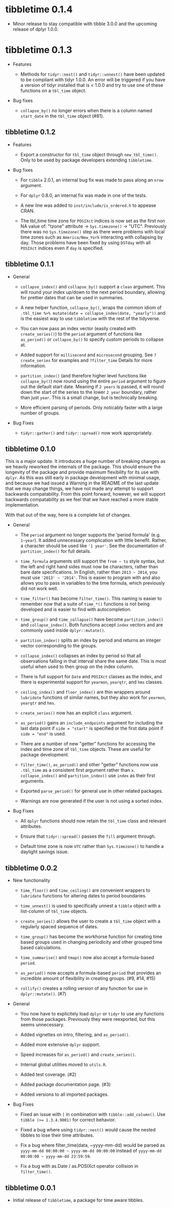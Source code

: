 # tibbletime 0.1.4

* Minor release to stay compatible with tibble 3.0.0 and the upcoming release
  of dplyr 1.0.0.

# tibbletime 0.1.3

* Features

    * Methods for `tidyr::nest()` and `tidyr::unnest()` have been updated to be
    compliant with tidyr 1.0.0. An error will be triggered if you have a version 
    of tidyr installed that is < 1.0.0 and try to use one of these functions 
    on a `tbl_time` object.

* Bug fixes

    * `collapse_by()` no longer errors when there is a column 
    named `start_date` in the `tbl_time` object (#81).

## tibbletime 0.1.2

* Features

    * Export a constructor for `tbl_time` object through `new_tbl_time()`. Only
    to be used by package developers extending `tibbletime`.

* Bug fixes

    * For `tibble` 2.0.1, an internal bug fix was made to pass along an `nrow`
    argument.
    
    * For `dplyr` 0.8.0, an internal fix was made in one of the tests.
    
    * A new line was added to `inst/include/is_ordered.h` to appease CRAN.

    * The tbl_time time zone for `POSIXct` indices is now set as the first
    non NA value of: "tzone" attribute -> `Sys.timezone()` -> "UTC". Previously
    there was no `Sys.timezone()` step as there were problems with local time zones
    such as `America/New_York` interacting with collapsing by day. Those problems have 
    been fixed by using `DSTday` with all `POSIXct` indices even if `day` is
    specified.

## tibbletime 0.1.1

* General

    * `collapse_index()` and `collapse_by()` support a `clean` argument. This
    will round your index up/down to the next period boundary, allowing for
    prettier dates that can be used in summaries.

    * A new helper function, `collapse_by()`, wraps the common idiom of 
    `.tbl_time %>% mutate(date = collapse_index(date, "yearly"))` and is the
    easiest way to use `tibbletime` with the rest of the tidyverse.

    * You can now pass an index vector (easily created with `create_series()`) to
    the `period` argument of functions like `as_period()` or `collapse_by()`
    to specify custom periods to collapse at.

    * Added support for `millisecond` and `microsecond` grouping. 
    See `?create_series` for examples and `?filter_time` Details 
    for more information.
    
    * `partition_index()` (and therefore higher level functions like
    `collapse_by()`) now round using the entire `period` argument to figure
    out the default start date. Meaning if `2 years` is passed, it will round
    down the start of the series to the lower `2 year` boundary, rather than
    just `year`. This is a small change, but is technically breaking.
    
    * More efficient parsing of periods. Only noticably faster
    with a large number of groups.
    
* Bug Fixes

    * `tidyr::gather()` and `tidyr::spread()` now work appropriately.

## tibbletime 0.1.0

This is a major update. It introduces a huge number of breaking changes as
we heavily reworked the internals of the package. This should ensure the
longevity of the package and provide maximum flexibility for its use with `dplyr`.
As this was still early in package development with minimal usage, 
and because we had issued a Warning in 
the README of the last update that we may change things, we have not made any
attempt to support backwards compatability. From this point forward, however,
we will support backwards compatability as we feel that we have reached a 
more stable implementation.

With that out of the way, here is a complete list of changes.

* General
    
    * The `period` argument no longer supports the 'period formula'
    (e.g. `1~year`). It added unnecessary complication with little benefit.
    Rather, a character should be used like `'1 year'`. See the documentation
    of `partition_index()` for full details.
    
    * `time_formula` arguments still support the `from ~ to` style syntax,
    but the left and right hand sides must now be characters, rather than
    bare date specifications. In English, rather than `2013 ~ 2014`,
    you must use `'2013' ~ '2014'`. This is easier to program with and 
    also allows you to pass in variables to the time formula, which
    previously did not work well.
    
    * `time_filter()` has become `filter_time()`. This naming is easier to 
    remember now that a suite of `time_*()` functions is not being developed
    and is easier to find with autocompletion.
    
    * `time_group()` and `time_collapse()` have become `partition_index()`
    and `collapse_index()`. Both functions accept `index` vectors and
    are commonly used inside `dplyr::mutate()`.
    
    * `partition_index()` splits an index by period and returns an
    integer vector corresponding to the groups.
    
    * `collapse_index()` collapses an index by period so that all
    observations falling in that interval share the same date. This
    is most useful when used to then group on the index column.
    
    * There is full support for `Date` and `POSIXct` classes as the 
    index, and there is experimental support for
    `yearmon`, `yearqtr`, and `hms` classes.
    
    * `ceiling_index()` and `floor_index()` are thin wrappers 
    around `lubridate` functions of similar names, but they also
    work for `yearmon`, `yearqtr` and `hms`.
    
    * `create_series()` now has an explicit `class` argument.
    
    * `as_period()` gains an `include_endpoints` argument
    for including the last data point if `side = "start"` is
    specified or the first data point if `side = "end"` is used.
    
    * There are a number of new "getter" functions for accessing the
    index and time zone of `tbl_time` objects. These are useful for 
    package development.
    
    * `filter_time()`, `as_period()` and other "getter" functions 
    now use `.tbl_time` as a consistent first argument rather than
    `x`. `collapse_index()` and `partition_index()` use `index` as
    their first arguments.
    
    * Exported `parse_period()` for general use in other related packages.
    
    * Warnings are now generated if the user is not using a sorted index.

* Bug Fixes

    * All `dplyr` functions should now retain the `tbl_time` class and 
    relevant attributes.

    * Ensure that `tidyr::spread()` passes the `fill` argument through.
    
    * Default time zone is now `UTC` rather than `Sys.timezone()` to handle
    a daylight savings issue.

## tibbletime 0.0.2

* New functionality
  
    * `time_floor()` and `time_ceiling()` are convenient wrappers to 
    `lubridate` functions for altering dates to period boundaries.
  
    * `time_unnest()` is used to specifically unnest a `tibble` object
    with a list-column of `tbl_time` objects.
  
    * `create_series()` allows the user to create a `tbl_time` object with
    a regularly spaced sequence of dates.
    
    * `time_group()` has become the workhorse function for creating time based
    groups used in changing periodicity and other grouped 
    time based calculations.
    
    * `time_summarise()` and `tmap()` now also accept a formula-based `period`.
    
    * `as_period()` now accepts a formula-based `period` that provides an 
    incredible amount of flexibility in creating groups. (#9, #14, #15)

    * `rollify()` creates a rolling version of any function for 
    use in `dplyr::mutate()`. (#7)

* General

    * You now have to explicitely load `dplyr` or `tidyr` to use any functions 
    from those packages. Previously they were reexported, but this seems 
    unnecessary.

    * Added vignettes on intro, filtering, and `as_period()`.
    
    * Added more extensive `dplyr` support.
    
    * Speed increases for `as_period()` and `create_series()`.

    * Internal global utilities moved to `utils.R`.

    * Added test coverage. (#2)

    * Added package documentation page. (#3)

    * Added versions to all imported packages.

* Bug Fixes

    * Fixed an issue with `[` in combination with `tibble::add_column()`. Use 
    `tibble (>= 1.3.4.9001)` for correct behavior.

    * Fixed a bug where using `tidyr::nest()` would cause the nested tibbles
    to lose their time attributes.

    * Fix a bug where filter_time(data, ~yyyy-mm-dd) would be parsed as
    `yyyy-mm-dd 00:00:00 ~ yyyy-mm-dd 00:00:00` instead of 
    `yyyy-mm-dd 00:00:00 ~ yyyy-mm-dd 23:59:59`.

    * Fix a bug with as.Date / as.POSIXct operator collision in `filter_time()`.

## tibbletime 0.0.1 

* Initial release of `tibbletime`, a package for time aware tibbles.
